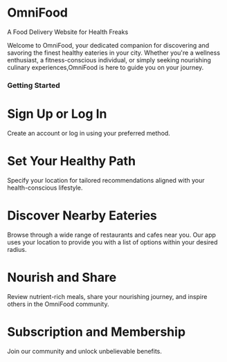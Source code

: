 # OmniFood
A Food Delivery Website for Health Freaks

Welcome to OmniFood, your dedicated companion for discovering and savoring the finest healthy eateries in your city. Whether you're a wellness enthusiast, a fitness-conscious individual, or simply seeking nourishing culinary experiences,OmniFood is here to guide you on your journey.

### Getting Started
# Sign Up or Log In
Create an account or log in using your preferred method.

# Set Your Healthy Path
Specify your location for tailored recommendations aligned with your health-conscious lifestyle.

# Discover Nearby Eateries
Browse through a wide range of restaurants and cafes near you. Our app uses your location to provide you with a list of options within your desired radius.

# Nourish and Share
Review nutrient-rich meals, share your nourishing journey, and inspire others in the OmniFood community.

# Subscription and Membership
Join our community and unlock unbelievable benefits.

